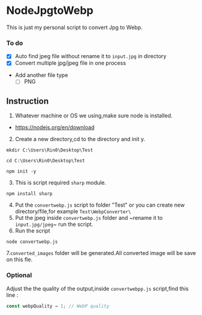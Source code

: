 # NodeJpgtoWebp
This is just my personal script to convert Jpg to Webp.

### To do
- [x] Auto find jpeg file without rename it to `input.jpg` in directory 
- [x] Convert multiple jpg/jpeg file in one process
- Add another file type
  - [ ] PNG

## Instruction
1. Whatever machine or OS we using,make sure node is installed.
- https://nodejs.org/en/download
2. Create a new directory,cd to the directory and init y.
```batch
mkdir C:\Users\Rin0\Desktop\Test
```
```batch
cd C:\Users\Rin0\Desktop\Test
```
```batch
npm init -y
```
3. This is script required `sharp` module.
```batch
npm install sharp
```
4. Put the `convertwebp.js` script to folder "Test" or you can create new directory/file,for example `Test\WebpConverter\`
5. Put the jpeg inside `convertwebp.js` folder and ~rename it to `input.jpg/jpeg`~ run the script.
6. Run the script
```batch
node convertwebp.js
```
7.`converted_images` folder will be generated.All converted image will be save on this fle.

### Optional
Adjust the the quality of the output,inside `convertwebpp.js` script,find this line : 
```js
const webpQuality = 1; // WebP quality
```

